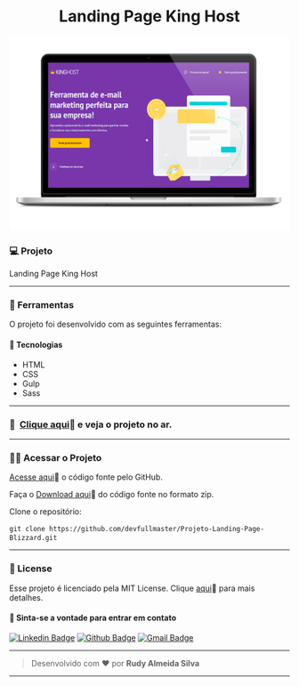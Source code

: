 <h1 align="center" id="topo">Landing Page King Host</h1>

<div align="center">
<img width='600px' src="./img/mockup-kinghost.png" width="35px"/>
</div>


### 💻 Projeto

Landing Page King Host

---

### 🔧 Ferramentas

O projeto foi desenvolvido com as seguintes ferramentas:

#### 🧪 Tecnologias

- HTML
- CSS
- Gulp
- Sass

---

### 🚀 ​ [Clique aqui](https://projeto-landing-page-blizzard.vercel.app/)🔗 e veja o projeto no ar.

---

### ​👷‍♂️​ Acessar o Projeto

<a href="https://github.com/devfullmaster/Projeto-Landing-Page-Blizzard/tree/master">Acesse aqui</a>🔗 o código fonte pelo GitHub.

Faça o <a href="https://github.com/devfullmaster/Projeto-Landing-Page-Blizzard/archive/refs/heads/master.zip">Download aqui</a>🔗 do código fonte no formato zip.

Clone o repositório:

```
git clone https://github.com/devfullmaster/Projeto-Landing-Page-Blizzard.git
```

---

### 📝 License

Esse projeto é licenciado pela MIT License. Clique [aqui](https://pt.wikipedia.org/wiki/Licen%C3%A7a_MIT)🔗 para mais detalhes.


#### 💬 Sinta-se a vontade para entrar em contato

[![Linkedin Badge](https://img.shields.io/badge/LinkedIn-0077B5?style=for-the-badge&logo=linkedin&logoColor=white)](https://www.linkedin.com/in/devfullmaster/ ) [![Github Badge](https://img.shields.io/badge/GitHub-100000?style=for-the-badge&logo=github&logoColor=white)](https://github.com/devfullmaster) [![Gmail Badge](https://img.shields.io/badge/Gmail-D14836?style=for-the-badge&logo=gmail&logoColor=white)](mailto:contato@devfullmaster.dev)

---

> Desenvolvido com ❤️ por **Rudy Almeida Silva**

---